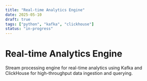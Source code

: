 ```yaml
---
title: "Real-time Analytics Engine"
date: 2025-05-10
draft: true
tags: ["python", "kafka", "clickhouse"]
status: "in-progress"
---
```


# Real-time Analytics Engine

Stream processing engine for real-time analytics using Kafka and ClickHouse for high-throughput data ingestion and querying. 